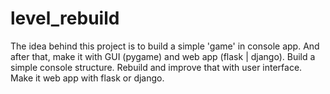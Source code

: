 # level_rebuild
The idea behind this project is to build a simple 'game' in console app. And after that, make it with GUI (pygame) and web app (flask | django).  Build a simple console structure. Rebuild and improve that with user interface. Make it web app with flask or django.

